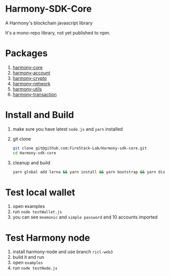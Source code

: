 # Harmony-SDK-Core

A Harmony's blockchain javascript library

It's a mono-repo library, not yet published to npm.

# Packages

1. [harmony-core](https://github.com/FireStack-Lab/Harmony-sdk-core/tree/master/packages/harmony-core)
2. [harmony-account](https://github.com/FireStack-Lab/Harmony-sdk-core/tree/master/packages/harmony-account)
3. [harmony-crypto](https://github.com/FireStack-Lab/Harmony-sdk-core/tree/master/packages/harmony-crypto)
4. [harmony-network](https://github.com/FireStack-Lab/Harmony-sdk-core/tree/master/packages/harmony-network)
5. [harmony-utils](https://github.com/FireStack-Lab/Harmony-sdk-core/tree/master/packages/harmony-utils)
6. [harmony-transaction](https://github.com/FireStack-Lab/Harmony-sdk-core/tree/master/packages/harmony-transaction)


# Install and Build
1. make sure you have latest `node.js` and `yarn` installed

2. git clone
   
   ```bash
   git clone git@github.com:FireStack-Lab/Harmony-sdk-core.git
   cd Harmony-sdk-core
   ```

3. cleanup and build
   
   ```bash
   yarn global add lerna && yarn install && yarn bootstrap && yarn dist
   ```


# Test local wallet

1. open examples
2. run `node testWallet.js`
3. you can see `mnemonic` and `simple password` and 10 accounts imported
   

# Test Harmony node
1. install harmony-node and use branch `ricl-web3`
2. build it and run
3. open `examples`
4. run `node testNode.js`


